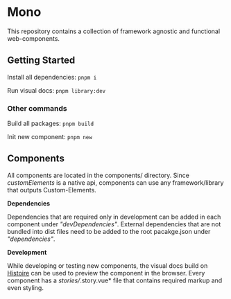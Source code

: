 # Mono

This repository contains a collection of framework agnostic and functional web-components.

## Getting Started

Install all dependencies:
`pnpm i`

Run visual docs:
`pnpm library:dev`

### Other commands

Build all packages:
`pnpm build`

Init new component:
`pnpm new`


## Components

All components are located in the components/ directory.
Since *customElements* is a native api, components can use any framework/library that outputs Custom-Elements.

**Dependencies**

Dependencies that are required only in development can be added in each component under *"devDependencies"*. External dependencies that are not bundled into dist files need to be added to the root pacakge.json under *"dependencies"*.

**Development**

While developing or testing new components, the visual docs build on [Histoire](https://histoire.dev/) can be used to preview the component in the browser.
Every component has a *stories/*.story.vue* file that contains required markup and even styling.
